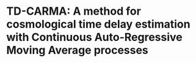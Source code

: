 # TD-CARMA: A method for cosmological time delay estimation with Continuous Auto-Regressive Moving Average processes

 
